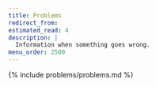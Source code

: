 ```yaml
---
title: Problems
redirect_from:
estimated_read: 4
description: |
  Information when something goes wrong.
menu_order: 2500
---
```


{% include problems/problems.md %}